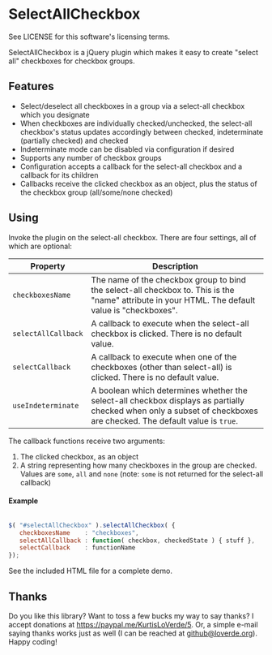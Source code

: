 SelectAllCheckbox
=================

See LICENSE for this software's licensing terms.

SelectAllCheckbox is a jQuery plugin which makes it easy to create "select all"
checkboxes for checkbox groups.

## Features

* Select/deselect all checkboxes in a group via a select-all checkbox which you designate
* When checkboxes are individually checked/unchecked, the select-all checkbox's status updates accordingly between checked, indeterminate (partially checked) and checked
* Indeterminate mode can be disabled via configuration if desired
* Supports any number of checkbox groups
* Configuration accepts a callback for the select-all checkbox and a callback for its children
* Callbacks receive the clicked checkbox as an object, plus the status of the checkbox group (all/some/none checked)


## Using

Invoke the plugin on the select-all checkbox.  There are four settings, all of which are optional:

| Property          | Description  |
| ----------------- | --------------------------------------------------------------------------------------------------------------------------- |
| `checkboxesName`    | The name of the checkbox group to bind the select-all checkbox to.  This is the "name" attribute in your HTML.  The default value is "checkboxes". |
| `selectAllCallback` | A callback to execute when the select-all checkbox is clicked.  There is no default value. |
| `selectCallback`    | A callback to execute when one of the checkboxes (other than select-all) is clicked.  There is no default value. |
| `useIndeterminate`  | A boolean which determines whether the select-all checkbox displays as partially checked when only a subset of checkboxes are checked.  The default value is `true`. |


The callback functions receive two arguments:

1.  The clicked checkbox, as an object 
2.  A string representing how many checkboxes in the group are checked.  Values are `some`, `all` and `none` (note:  `some` is not returned for the select-all callback)


#### Example


```javascript

$( "#selectAllCheckbox" ).selectAllCheckbox( {
   checkboxesName    : "checkboxes",
   selectAllCallback : function( checkbox, checkedState ) { stuff },
   selectCallback    : functionName
});

```

See the included HTML file for a complete demo.


## Thanks

Do you like this library?  Want to toss a few bucks my way to say thanks?  I accept donations at https://paypal.me/KurtisLoVerde/5.  Or, a simple e-mail saying thanks works just as well (I can be reached at github@loverde.org).  Happy coding!
